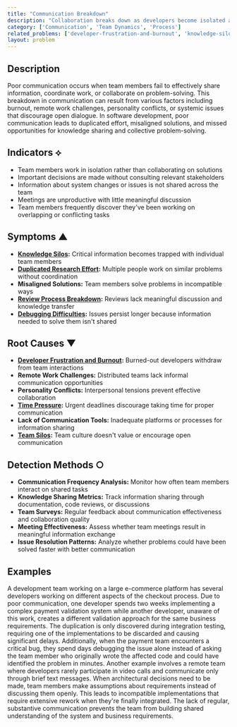 ```yaml
---
title: "Communication Breakdown"
description: "Collaboration breaks down as developers become isolated and less willing to engage with peers."
category: ['Communication', 'Team Dynamics', 'Process']
related_problems: ['developer-frustration-and-burnout', 'knowledge-silos', 'inadequate-code-reviews']
layout: problem
---
```


## Description

Poor communication occurs when team members fail to effectively share information, coordinate work, or collaborate on problem-solving. This breakdown in communication can result from various factors including burnout, remote work challenges, personality conflicts, or systemic issues that discourage open dialogue. In software development, poor communication leads to duplicated effort, misaligned solutions, and missed opportunities for knowledge sharing and collective problem-solving.

## Indicators ⟡
- Team members work in isolation rather than collaborating on solutions
- Important decisions are made without consulting relevant stakeholders
- Information about system changes or issues is not shared across the team
- Meetings are unproductive with little meaningful discussion
- Team members frequently discover they've been working on overlapping or conflicting tasks

## Symptoms ▲
- **[Knowledge Silos](knowledge-silos.md):** Critical information becomes trapped with individual team members
- **[Duplicated Research Effort](duplicated-research-effort.md):** Multiple people work on similar problems without coordination
- **Misaligned Solutions:** Team members solve problems in incompatible ways
- **[Review Process Breakdown](review-process-breakdown.md):** Reviews lack meaningful discussion and knowledge transfer
- **[Debugging Difficulties](debugging-difficulties.md):** Issues persist longer because information needed to solve them isn't shared

## Root Causes ▼
- **[Developer Frustration and Burnout](developer-frustration-and-burnout.md):** Burned-out developers withdraw from team interactions
- **Remote Work Challenges:** Distributed teams lack informal communication opportunities
- **Personality Conflicts:** Interpersonal tensions prevent effective collaboration
- **[Time Pressure](time-pressure.md):** Urgent deadlines discourage taking time for proper communication
- **Lack of Communication Tools:** Inadequate platforms or processes for information sharing
- **[Team Silos](team-silos.md):** Team culture doesn't value or encourage open communication

## Detection Methods ○
- **Communication Frequency Analysis:** Monitor how often team members interact on shared tasks
- **Knowledge Sharing Metrics:** Track information sharing through documentation, code reviews, or discussions
- **Team Surveys:** Regular feedback about communication effectiveness and collaboration quality
- **Meeting Effectiveness:** Assess whether team meetings result in meaningful information exchange
- **Issue Resolution Patterns:** Analyze whether problems could have been solved faster with better communication

## Examples

A development team working on a large e-commerce platform has several developers working on different aspects of the checkout process. Due to poor communication, one developer spends two weeks implementing a complex payment validation system while another developer, unaware of this work, creates a different validation approach for the same business requirements. The duplication is only discovered during integration testing, requiring one of the implementations to be discarded and causing significant delays. Additionally, when the payment team encounters a critical bug, they spend days debugging the issue alone instead of asking the team member who originally wrote the affected code and could have identified the problem in minutes. Another example involves a remote team where developers rarely participate in video calls and communicate only through brief text messages. When architectural decisions need to be made, team members make assumptions about requirements instead of discussing them openly. This leads to incompatible implementations that require extensive rework when they're finally integrated. The lack of regular, substantive communication prevents the team from building shared understanding of the system and business requirements.